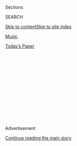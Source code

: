 <div id="app">

<div>

<div>

<div>

<div class="NYTAppHideMasthead css-1q2w90k e1suatyy0">

<div class="section css-ui9rw0 e1suatyy2">

<div class="css-eph4ug er09x8g0">

<div class="css-6n7j50">

</div>

<span class="css-1dv1kvn">Sections</span>

<div class="css-10488qs">

<span class="css-1dv1kvn">SEARCH</span>

</div>

[Skip to content](#site-content)[Skip to site
index](#site-index)

</div>

<div id="masthead-section-label" class="css-1wr3we4 eaxe0e00">

[Music](https://www.nytimes.com/section/arts/music)

</div>

<div class="css-10698na e1huz5gh0">

</div>

</div>

<div id="masthead-bar-one" class="section hasLinks css-15hmgas e1csuq9d3">

<div class="css-uqyvli e1csuq9d0">

</div>

<div class="css-1uqjmks e1csuq9d1">

</div>

<div class="css-9e9ivx">

[](https://myaccount.nytimes.com/auth/login?response_type=cookie&client_id=vi)

</div>

<div class="css-1bvtpon e1csuq9d2">

[Today’s
Paper](https://www.nytimes.com/section/todayspaper)

</div>

</div>

</div>

</div>

<div data-aria-hidden="false">

<div id="site-content" data-role="main">

<div>

<div class="css-1aor85t" style="opacity:0.000000001;z-index:-1;visibility:hidden">

<div class="css-1hqnpie">

<div class="css-epjblv">

<span class="css-17xtcya">[Music](/section/arts/music)</span><span class="css-x15j1o">|</span><span class="css-fwqvlz">Leon
Fleisher, 92, Dies; Spellbinding Pianist Using One Hand or
Two</span>

</div>

<div class="css-k008qs">

<div class="css-1iwv8en">

<span class="css-18z7m18"></span>

<div>

</div>

</div>

<span class="css-1n6z4y">https://nyti.ms/2BQplcD</span>

<div class="css-1705lsu">

<div class="css-4xjgmj">

<div class="css-4skfbu" data-role="toolbar" data-aria-label="Social Media Share buttons, Save button, and Comments Panel with current comment count" data-testid="share-tools">

  - 
  - 
  - 
  - 
    
    <div class="css-6n7j50">
    
    </div>

  - 

</div>

</div>

</div>

</div>

</div>

</div>

<div id="NYT_TOP_BANNER_REGION" class="css-13pd83m">

</div>

<div id="top-wrapper" class="css-1sy8kpn">

<div id="top-slug" class="css-l9onyx">

Advertisement

</div>

[Continue reading the main
story](#after-top)

<div class="ad top-wrapper" style="text-align:center;height:100%;display:block;min-height:250px">

<div id="top" class="place-ad" data-position="top" data-size-key="top">

</div>

</div>

<div id="after-top">

</div>

</div>

<div>

<div id="sponsor-wrapper" class="css-1hyfx7x">

<div id="sponsor-slug" class="css-19vbshk">

Supported by

</div>

[Continue reading the main
story](#after-sponsor)

<div id="sponsor" class="ad sponsor-wrapper" style="text-align:center;height:100%;display:block">

</div>

<div id="after-sponsor">

</div>

</div>

<div class="css-186x18t">

</div>

<div class="css-1vkm6nb ehdk2mb0">

# Leon Fleisher, 92, Dies; Spellbinding Pianist Using One Hand or Two

</div>

Unable to use his right hand, he performed pieces written for left hand
only, conducted and taught. Years later, he made a triumphant two-handed
comeback.

<div class="css-79elbk" data-testid="photoviewer-wrapper">

<div class="css-z3e15g" data-testid="photoviewer-wrapper-hidden">

</div>

<div class="css-1a48zt4 ehw59r15" data-testid="photoviewer-children">

![<span class="css-16f3y1r e13ogyst0" data-aria-hidden="true">The
pianist Leon Fleisher at his home in Baltimore in 2007. Unable to play
with his right hand for 30 years, he performed pieces written for the
left hand only until
1995.</span><span class="css-cnj6d5 e1z0qqy90" itemprop="copyrightHolder"><span class="css-1ly73wi e1tej78p0">Credit...</span><span><span>Stephanie
Kuykendal for The New York
Times</span></span></span>](https://static01.nyt.com/images/2020/08/04/obituaries/00fleisher1/merlin_18504701_f19acbe9-202c-4815-bd7c-0e86390beb86-articleLarge.jpg?quality=75&auto=webp&disable=upscale)

</div>

</div>

<div class="css-18e8msd">

<div class="css-vp77d3 epjyd6m0">

<div class="css-1baulvz">

By [<span class="css-1baulvz last-byline" itemprop="name">Allan
Kozinn</span>](https://www.nytimes.com/by/allan-kozinn)

</div>

</div>

  - 
    
    <div class="css-ld3wwf e16638kd2">
    
    Aug. 2,
    2020
    
    </div>

  - 
    
    <div class="css-4xjgmj">
    
    <div class="css-d8bdto" data-role="toolbar" data-aria-label="Social Media Share buttons, Save button, and Comments Panel with current comment count" data-testid="share-tools">
    
      - 
      - 
      - 
      - 
        
        <div class="css-6n7j50">
        
        </div>
    
      - 
    
    </div>
    
    </div>

</div>

</div>

<div class="section meteredContent css-1r7ky0e" name="articleBody" itemprop="articleBody">

<div class="css-1fanzo5 StoryBodyCompanionColumn">

<div class="css-53u6y8">

Leon Fleisher, a leading American pianist in the 1950s and early ’60s
who was forced by an injury to his right hand to channel his career into
conducting, teaching and mastering the left-hand repertoire, died on
Sunday in Baltimore. He was 92.

His death, in a hospice, was confirmed by his son Julian, who said that
Mr. Fleisher had been teaching and conducting master classes online as
recently as last week.

Mr. Fleisher came to believe that his career-altering malady, focal
dystonia, was caused by overpracticing — “seven or eight hours a day of
pumping ivory,” as he told The New York Times in 1996 — and for 30 years
he tried virtually any cure that looked promising: shots of lidocaine,
rehabilitation therapy, psychotherapy, shock treatments, Rolfing, EST.
At times, he said, he was so despondent that he considered suicide.

But he realized that the musicality and incisiveness that had been so
widely admired in his early years could be mined in other ways. Joining
the faculty of the Peabody Conservatory, in Baltimore, in 1959, he
devoted himself more fully to teaching, both there and at the Tanglewood
Music Center, where he was artistic director from 1986 to 1997.

</div>

</div>

<div class="css-1fanzo5 StoryBodyCompanionColumn">

<div class="css-53u6y8">

He made his way through the estimable left-hand catalog of works
composed by Ravel, Prokofiev and many others for the pianist Paul
Wittgenstein (the brother of the philosopher Ludwig Wittgenstein), who
had lost his right arm during World War I, and commissioned new
left-hand works from American composers. He helped start the Theater
Chamber Players in Washington. And he began conducting.

</div>

</div>

<div class="css-79elbk" data-testid="photoviewer-wrapper">

<div class="css-z3e15g" data-testid="photoviewer-wrapper-hidden">

</div>

<div class="css-1a48zt4 ehw59r15" data-testid="photoviewer-children">

![<span class="css-16f3y1r e13ogyst0" data-aria-hidden="true">Mr.
Fleisher performing at Carnegie Hall in 1995. He recorded spellbinding
performances of the peaks of the left-hand repertoire in the
1990s.</span><span class="css-cnj6d5 e1z0qqy90" itemprop="copyrightHolder"><span class="css-1ly73wi e1tej78p0">Credit...</span><span>Steve
J. Goldstein for The New York
Times</span></span>](https://static01.nyt.com/images/2020/08/04/obituaries/Fleisher-2/merlin_9068922_c7b55747-d4eb-465b-bf57-f1a76b484386-articleLarge.jpg?quality=75&auto=webp&disable=upscale)

</div>

</div>

<div class="css-1fanzo5 StoryBodyCompanionColumn">

<div class="css-53u6y8">

Eventually, a combination of Rolfing — a deep massage technique — and
Botox injections provided sufficient relief that he was able to resume
his career as a two-handed pianist in 1995. He continued to play
recitals and concertos and to make recordings until last year.

Mr. Fleisher pointed out after his comeback that he was not fully cured
and never would be. But he acknowledged late in life that the
incapacitation of his right hand in 1964 had given him a far more varied
musical life than he might have had if he had been able to pursue a
conventional career as a virtuoso pianist.

That realization is implicit in the title of his autobiography, “My Nine
Lives: A Memoir of Many Careers in Music” (2010), which he wrote with
the music critic Anne Midgette.

</div>

</div>

<div class="css-1fanzo5 StoryBodyCompanionColumn">

<div class="css-53u6y8">

Early in his career as a pianist Mr. Fleisher produced a warm, sharply
etched and thoughtfully contoured sound that was ideally suited to
19th-century Viennese classics — Beethoven, Brahms and Schubert, most
notably — but that also yielded illuminating readings of Rachmaninoff,
Debussy and Liszt and of contemporary American composers like Roger
Sessions and Aaron Copland.

His recordings of the Brahms and Beethoven piano concertos with [George
Szell](https://www.nytimes.com/1970/07/31/archives/george-szell-conductor-is-dead-george-szell-of-cleveland-orchestra.html#:~:text=George%20Szell%2C%20conductor%20of%20the,He%20was%2073%20years%20old.)
and the Cleveland Orchestra, made from 1958 to 1963, are considered
among the most vivid and moving accounts of those works.

In the 1990s, he recorded spellbinding performances of the peaks of the
left-hand repertoire, including concertos by Ravel, Prokofiev and
Britten, chamber music by Korngold and Schmidt, and solo works by
Saint-Saëns, Godowsky and Bach (Brahms’s left-hand arrangement of the
Chaconne from the Partita No. 2 for solo violin).

Even after he returned to recording two-hand works, on the albums “Two
Hands” (2004) and “The Journey” (2006), he continued to revisit the
left-hand works that had kept him going for three decades.

His album “All the Things You Are” (2014) included not only left-hand
arrangements of Gershwin’s “The Man I Love” and the Jerome Kern song
that gave the collection its title, but also pieces composed for Mr.
Fleisher by George Perle and Leon Kirchner, and a spacious
reconsideration of the Bach-Brahms Chaconne.

## At 4, Playing by Ear

Leon Fleisher was born in San Francisco on July 23, 1928, to Isidore and
Bertha Fleisher. His parents, Jewish immigrants — his father was from
Odessa, then in Russia, now in Ukraine; his mother was from Poland —
each managed one of the family’s two hat shops.

</div>

</div>

<div class="css-1fanzo5 StoryBodyCompanionColumn">

<div class="css-53u6y8">

Leon was drawn to the piano from an early age. Though he showed little
interest when an older brother, Raymond, was given piano lessons, Leon
would go to the piano when Raymond went out to play after his lessons
and repeat, by ear, everything he had heard. He was 4 years old.

His mother soon decided that Leon, rather than Raymond, should study
piano. She made her intentions for her younger son clear: He would be
either the first Jewish president of the United States or a concert
pianist.

So devoted was his mother to Leon’s musical training that after two
weeks of kindergarten, during which he objected strenuously to nap time,
she withdrew him from public school and hired tutors so that he could
devote his time to practicing the piano. She also found ways of bringing
him to the attention of two San Francisco conductors, Pierre Monteux and
Alfred Hertz, who in turn persuaded the pianist [Artur
Schnabel](https://www.nytimes.com/1951/08/16/archives/artur-schnabel-69-famed-pianist-dies-best-known-for-interpretation.html)
to take Leon on as a student in 1938, when he was 9, despite Schnabel’s
policy of not teaching children.

By then Leon had already played a few concerts, but Schnabel’s single
condition for teaching him was that there be no more concerts. Schnabel
relaxed the rule in 1944 and allowed his teenage pupil to play the
Brahms Piano Concerto No. 1 in D minor with Monteux and the San
Francisco Symphony and then with the New York Philharmonic at Carnegie
Hall, also with Monteux conducting.

Noel Strauss, reviewing the Carnegie Hall performance for The Times,
wrote that Mr. Fleisher, making his New York debut, had “established
himself as one of the most remarkably gifted of the younger generation
of American keyboard artists.”

In 1945, at [the Ravinia summer
festival](https://www.ravinia.org/Page/History)in Illinois, Mr. Fleisher
played the Brahms again — it became one of his signature pieces — as
well as the Liszt Concerto No. 2 in A, with Leonard Bernstein conducting
the Chicago Symphony Orchestra. The next summer at Ravinia, he performed
four concertos under the direction of [William
Steinberg](https://www.nytimes.com/1978/05/17/archives/william-steinberg-orchestral-conductor-dies-at-78-former-music.html)
and Szell, who soon engaged Mr. Fleisher to perform with the Cleveland
Orchestra, which Szell took over later that year.

</div>

</div>

<div class="css-1fanzo5 StoryBodyCompanionColumn">

<div class="css-53u6y8">

By 1949, however, though he had played with many of the major American
orchestras and had given recitals across the country, engagements began
to dry up for Mr. Fleisher. The next year he moved to Paris and remained
in Europe until 1958, relocating first to the Netherlands and then to
Italy.

As an expatriate, Mr. Fleisher became the first American to win the gold
medal at the Queen Elisabeth Competition in Brussels, in 1952. The
victory led to a long list of engagements in Europe and revived interest
in him among American orchestras, managers and concert promoters.

When Szell and the Cleveland Orchestra were signed to a new recording
contract with the Epic label in 1954, he invited Mr. Fleisher to be his
main soloist for recordings of the great piano concertos.

## ‘Always More to Attain’

It was shortly after his return to the United States, in the late 1950s,
that Mr. Fleisher accepted an offer to teach at the Peabody
Conservatory, though he continued to pursue a heavy performing and
recording schedule.

“I was driven, if anything, even harder by all of my successes,” he
wrote in his memoir. “There was always more to attain, and more to
achieve, and more musical depths to plumb, and lurking behind it all,
the terrifying risk of
failure.”

</div>

</div>

<div class="css-79elbk" data-testid="photoviewer-wrapper">

<div class="css-z3e15g" data-testid="photoviewer-wrapper-hidden">

</div>

<div class="css-1a48zt4 ehw59r15" data-testid="photoviewer-children">

<div class="css-1xdhyk6 erfvjey0">

<span class="css-1ly73wi e1tej78p0">Image</span>

<div class="css-zjzyr8">

<div data-testid="lazyimage-container" style="height:260.35555555555555px">

</div>

</div>

</div>

<span class="css-16f3y1r e13ogyst0" data-aria-hidden="true">Mr. Fleisher
in concert at Carnegie Hall in
2003.</span><span class="css-cnj6d5 e1z0qqy90" itemprop="copyrightHolder"><span class="css-1ly73wi e1tej78p0">Credit...</span><span>Chris
Lee for The New York Times</span></span>

</div>

</div>

<div class="css-1fanzo5 StoryBodyCompanionColumn">

<div class="css-53u6y8">

Failure was not far away. During the winter of 1963, he noticed what he
described as laziness in his right index finger, as well as “a creeping
numbness” in his right hand. By the summer, the fourth and fifth fingers
of his right hand had begun to curl toward his palm.

</div>

</div>

<div class="css-1fanzo5 StoryBodyCompanionColumn">

<div class="css-53u6y8">

The timing was disastrous. He had planned to celebrate the 20th
anniversary of his New York debut with a busy season that included 20
performances in New York alone and a spring 1964 tour of the Soviet
Union, in which he was to be the soloist in Mozart’s Concerto No. 25 in
C (K. 503) with Szell and the Cleveland Orchestra.

Shortly before the tour, Mr. Fleisher performed the Mozart in Cleveland.
Szell noted the strain Mr. Fleisher was under and told him that he did
not feel he could undertake the tour. The pianist [Grant
Johannesen](https://www.nytimes.com/2005/03/30/arts/music/grant-johannesen-unorthodox-pianist-is-dead-at-83.html#:~:text=Grant%20Johannesen%2C%20a%20pianist%20best,David%20Johannesen%2C%20announced%20the%20death.)
traveled with the orchestra instead.

“The initial problem was a very stupid kind of overwork,” Mr. Fleisher
said in 1996, cautioning young pianists against following his
path.<span class="css-8l6xbc evw5hdy0"> </span>“I see kids still falling
into this, and there are many reasons for it. The perfection that
they’re bombarded with from recordings. The kind of sound a
\[Vladimir\] Horowitz produced, which is wonderful, but people don’t
realize that he had his technician work very hard on the piano, so the
piano itself helped. So when kids go to an acoustically dead hall, and
get a dead piano, and try to make these Horowitz kinds of sounds, they
end up brutalizing themselves.”

Mr. Fleisher resisted taking up the left-hand repertoire, partly because
he felt that to do so would be an admission that he would never regain
the use of his right hand. But after two years without playing concerts,
he reconsidered, agreeing to play both Ravel’s Concerto for the Left
Hand and Benjamin Britten’s left-hand work “Diversions” with Seiji Ozawa
and the Toronto Symphony in 1967.

The next year, with the pianist and composer [Dina
Koston](https://www.rogershapirofund.org/founders/dina-koston/), he
started the Theater Chamber Players, a flexible chamber group meant to
present both contemporary music and classics.

</div>

</div>

<div class="css-1fanzo5 StoryBodyCompanionColumn">

<div class="css-53u6y8">

The ensemble — initially based at the Washington Theater Club, later at
the Smithsonian National Museum of Natural History and ultimately at the
Kennedy Center in Washington — provided an opportunity for Mr. Fleisher
both to play and to conduct. And an invitation to be music director of
the Annapolis Symphony Orchestra in Maryland, a semiprofessional
community group, gave him a chance to work on the symphonic repertoire.

Soon he was guest-conducting around the country — his debut at the head
of a professional orchestra took place at Lincoln Center's Mostly Mozart
Festival in 1970 — and in 1973 he became associate conductor of the
Baltimore Symphony Orchestra.

Mr. Fleisher held that post for only five years, but he maintained a
close relationship with the orchestra thereafter. When the ensemble was
preparing to inaugurate the new Joseph Meyerhoff Symphony Hall in 1982,
its music director, Sergiu Comissiona, invited him to be the
opening-night soloist.

## A Two-Hand Return

Having recently had an operation to relieve carpal tunnel syndrome, Mr.
Fleisher began to regain the use of his right hand, if only partly and
inconsistently. But he felt he could make the jump back to two-handed
playing, using the televised opening of Meyerhoff Hall as the occasion
for his comeback.

In a bold moment, he told the orchestra that he would play Beethoven’s
Fourth Piano Concerto. But as the occasion drew near, he decided to play
Franck’s Symphonic Variations instead, a shorter and less pianistically
exposed
work.

</div>

</div>

<div class="css-79elbk" data-testid="photoviewer-wrapper">

<div class="css-z3e15g" data-testid="photoviewer-wrapper-hidden">

</div>

<div class="css-1a48zt4 ehw59r15" data-testid="photoviewer-children">

<div class="css-1xdhyk6 erfvjey0">

<span class="css-1ly73wi e1tej78p0">Image</span>

<div class="css-zjzyr8">

<div data-testid="lazyimage-container" style="height:257.77777777777777px">

</div>

</div>

</div>

<span class="css-16f3y1r e13ogyst0" data-aria-hidden="true">Mr. Fleisher
performing in 2001 at the New York String Orchestera’s annual  Christmas
Eve concert at Carnegie
Hall.</span><span class="css-cnj6d5 e1z0qqy90" itemprop="copyrightHolder"><span class="css-1ly73wi e1tej78p0">Credit...</span><span>Chris
Lee/The New York Times</span></span>

</div>

</div>

<div class="css-1fanzo5 StoryBodyCompanionColumn">

<div class="css-53u6y8">

Most listeners thought the performance went well. But Mr. Fleisher was
not satisfied. In his view, the amount of effort he had expended working
to control his right hand precluded the kind of interpretive depth he
had hoped for, and he dropped plans for a broader return to two-handed
playing.

Shortly after the Baltimore performance, Mr. Fleisher married Katherine
Jacobson, a pianist who had been a student of his at Peabody. His two
previous marriages — to Dorothy Druzinsky and Rikki Rosenthal — ended in
divorce.

Ms. Jacobson survives him, as do his children from his first marriage,
Deborah, Richard and Leah Fleisher; his children from his second
marriage, Julian and Paula Fleisher; and two grandchildren.

In 1991, Mr. Fleisher found a doctor who was experimenting with Botox
injections for injuries like his. At first he found that the injections
loosened up his still-cramped fourth and fifth fingers, to the point
where he could play. But the injections wore off, and he was still
looking for a permanent cure.

Having tried Rolfing in the 1970s, he decided to try again in 1994. This
time he found that a regimen of Rolfing and Botox injections was enough
to keep him in playing trim.

As an experiment, he played Mozart’s Piano Concerto No. 12 (K. 414) with
the Theater Chamber Players in April 1995, and with the Cleveland
Orchestra and at Tanglewood shortly thereafter.

</div>

</div>

<div class="css-1fanzo5 StoryBodyCompanionColumn">

<div class="css-53u6y8">

“Nothing felt sweeter than the feeling of those notes falling into
place,” he wrote in his memoir, “the right hand singing, the left hand
balancing it on the lower part of the keyboard, and the piece growing
into something whole and complete, a dream become reality.”

Mr. Fleisher cautiously reclaimed the repertoire he had been unable to
play for more than 30 years, building his recital programs with both
two-hand and left-hand works and playing programs of piano four-hand
works with his
wife.

</div>

</div>

<div class="css-79elbk" data-testid="photoviewer-wrapper">

<div class="css-z3e15g" data-testid="photoviewer-wrapper-hidden">

</div>

<div class="css-1a48zt4 ehw59r15" data-testid="photoviewer-children">

<div class="css-1xdhyk6 erfvjey0">

<span class="css-1ly73wi e1tej78p0">Image</span>

<div class="css-zjzyr8">

<div data-testid="lazyimage-container" style="height:274.53333333333336px">

</div>

</div>

</div>

<span class="css-16f3y1r e13ogyst0" data-aria-hidden="true">Mr. Fleisher
and his wife, the pianist Katherine Jacobson Fleisher, arriving at the
Kennedy Center Honors gala in Washington in 2007. He was among that
year’s
recipients. </span><span class="css-cnj6d5 e1z0qqy90" itemprop="copyrightHolder"><span class="css-1ly73wi e1tej78p0">Credit...</span><span>Nicholas
Kamm/Agence France-Presse — Getty Images</span></span>

</div>

</div>

<div class="css-1fanzo5 StoryBodyCompanionColumn">

<div class="css-53u6y8">

Mr. Fleisher was made a commander of the Order of Arts and Letters by
the French government in 2006 and received a Kennedy Center Honor the
next year. A film about his struggle with focal dystonia, “Two Hands,”
directed by Nathaniel Kahn, was nominated for an Academy Award for best
short documentary in 2006.

Toward the end of his life, Mr. Fleisher spoke about the level of
despair he had felt when he was unable to use his right hand. But having
regained that ability he was philosophical about the challenges life
presents.

“There are forces out there,” he told The International Herald Tribune
in 2007, “and if you keep yourself open to them, if you go along with
them, there are wondrous surprises.”

Jack Kadden contributed reporting.

</div>

</div>

</div>

<div>

</div>

<div>

</div>

<div>

</div>

<div>

<div id="bottom-wrapper" class="css-1ede5it">

<div id="bottom-slug" class="css-l9onyx">

Advertisement

</div>

[Continue reading the main
story](#after-bottom)

<div id="bottom" class="ad bottom-wrapper" style="text-align:center;height:100%;display:block;min-height:90px">

</div>

<div id="after-bottom">

</div>

</div>

</div>

</div>

</div>

## Site Index

<div>

</div>

## Site Information Navigation

  - [© <span>2020</span> <span>The New York Times
    Company</span>](https://help.nytimes.com/hc/en-us/articles/115014792127-Copyright-notice)

<!-- end list -->

  - [NYTCo](https://www.nytco.com/)
  - [Contact
    Us](https://help.nytimes.com/hc/en-us/articles/115015385887-Contact-Us)
  - [Work with us](https://www.nytco.com/careers/)
  - [Advertise](https://nytmediakit.com/)
  - [T Brand Studio](http://www.tbrandstudio.com/)
  - [Your Ad
    Choices](https://www.nytimes.com/privacy/cookie-policy#how-do-i-manage-trackers)
  - [Privacy](https://www.nytimes.com/privacy)
  - [Terms of
    Service](https://help.nytimes.com/hc/en-us/articles/115014893428-Terms-of-service)
  - [Terms of
    Sale](https://help.nytimes.com/hc/en-us/articles/115014893968-Terms-of-sale)
  - [Site
    Map](https://spiderbites.nytimes.com)
  - [Help](https://help.nytimes.com/hc/en-us)
  - [Subscriptions](https://www.nytimes.com/subscription?campaignId=37WXW)

</div>

</div>

</div>

</div>
